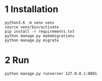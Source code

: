 # 1 Installation
```
python3.6 -m venv venv
source venv/bin/activate
pip install -r requirements.txt
python manage.py makemigrations
python manage.py migrate
```

# 2 Run
```
python manage.py runserver 127.0.0.1:8001
```
